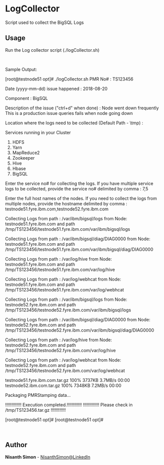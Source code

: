 # LogCollector
Script used to collect the BigSQL Logs

## Usage

Run the Log collector script (./logCollector.sh)


<br>

Sample Output:

[root@testnode51 opt]# ./logCollector.sh
 PMR No# : TS123456

 Date (yyyy-mm-dd) issue happened : 2018-08-20

 Component : BigSQL

Description of the issue ("ctrl+d" when done) :
Node went down frequently
This is a production issue
queries fails when node going down

Location where the logs need to be collected (Default Path - \tmp) :

Services running in your Cluster

1)  HDFS
2)  Yarn
3)  MapReduce2
4)  Zookeeper
5)  Hive
6)  Hbase
7)  BigSQL

Enter the service no# for collecting the logs. If you have multiple service logs to be collected, provide the service no# delimited by comma : 7,5

Enter the full host names of the nodes. If you need to collect the logs from multiple nodes, provide the hostname delimited by comma : testnode51.fyre.ibm.com,testnode52.fyre.ibm.com

Collecting Logs from path : /var/ibm/bigsql/logs from Node: testnode51.fyre.ibm.com and path /tmp/TS123456/testnode51.fyre.ibm.com/var/ibm/bigsql/logs

Collecting Logs from path : /var/ibm/bigsql/diag/DIAG0000 from Node: testnode51.fyre.ibm.com and path /tmp/TS123456/testnode51.fyre.ibm.com/var/ibm/bigsql/diag/DIAG0000

Collecting Logs from path : /var/log/hive from Node: testnode51.fyre.ibm.com and path /tmp/TS123456/testnode51.fyre.ibm.com/var/log/hive

Collecting Logs from path : /var/log/webhcat from Node: testnode51.fyre.ibm.com and path /tmp/TS123456/testnode51.fyre.ibm.com/var/log/webhcat

Collecting Logs from path : /var/ibm/bigsql/logs from Node: testnode52.fyre.ibm.com and path /tmp/TS123456/testnode52.fyre.ibm.com/var/ibm/bigsql/logs

Collecting Logs from path : /var/ibm/bigsql/diag/DIAG0000 from Node: testnode52.fyre.ibm.com and path /tmp/TS123456/testnode52.fyre.ibm.com/var/ibm/bigsql/diag/DIAG0000

Collecting Logs from path : /var/log/hive from Node: testnode52.fyre.ibm.com and path /tmp/TS123456/testnode52.fyre.ibm.com/var/log/hive

Collecting Logs from path : /var/log/webhcat from Node: testnode52.fyre.ibm.com and path /tmp/TS123456/testnode52.fyre.ibm.com/var/log/webhcat

testnode51.fyre.ibm.com.tar.gz                                                                                                                            100% 3737KB   3.7MB/s   00:00
testnode52.ibm.com.tar.gz                                                                                                                            100% 7348KB   7.2MB/s   00:00

Packaging PMRStamping data...


!!!!!!!!!!!!! Execution completed.!!!!!!!!!!!!
!!!!!!!!!!!!! Please check in /tmp/TS123456.tar.gz !!!!!!!!!!!!


[root@testnode51 opt]# 
[root@testnode51 opt]#

<br>       
        
        
## Author

**Nisanth Simon** - [NisanthSimon@LinkedIn]


[NisanthSimon@LinkedIn]: https://au.linkedin.com/in/nisanth-simon-03b2149
 
